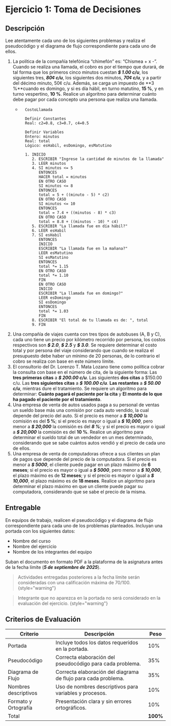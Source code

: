 # Ejercicio 1: Toma de Decisiones

## Descripción

Lee atentamente cada uno de los siguientes problemas y realiza el pseudocódigo y el diagrama de flujo correspondiente
para cada uno de ellos.

1. La política de la compañía telefónica “chimefón” es: “Chismea + x -”. Cuando se realiza una llamada, el cobro es por
   el tiempo que durará, de tal forma que los primeros cinco minutos cuestan **_$ 1.00 c/u_**, los siguientes tres,
   **_80¢ c/u_**, los siguientes dos minutos, **_70¢ c/u_**, y a partir del décimo minuto, 50¢ c/u. Además, se carga un
   impuesto de **3 %**cuando es domingo, y si es día hábil, en turno matutino, **15 %**, y en turno vespertino,
   **10 %**. Realice un algoritmo para determinar cuánto debe pagar por cada concepto una persona que realiza una
   llamada.
    * ```
        CostoLlamada

        Definir Constantes
        Real: c2=0.8, c3=0.7, c4=0.5
        
        Definir Variables
        Entero: minutos
        Real: total
        Lógico: esHabil, esDomingo, esMatutino
        
        1. INICIO
           2. ESCRIBIR "Ingrese la cantidad de minutos de la llamada"
           3. LEER minutos
           4. SI minutos <= 5
              ENTONCES
              HACER total = minutos
              EN OTRO CASO
              SI minutos <= 8
              ENTONCES
              total = 5 + ((minuto - 5) * c2)
              EN OTRO CASO
              SI minutos <= 10
              ENTONCES
              total = 7.4 + ((minutos - 8) * c3)
              EN OTRO CASO
              total = 8.8 + ((minutos - 10) * c4)
           5. ESCRIBIR "La llamada fue en día hábil?"
           6. LEER esHabil
           7. SI esHabil
              ENTONCES
              INICIO
              ESCRIBIR "La llamada fue en la mañana?"
              LEER esMatutino
              SI esMatutino
              ENTONCES
              total *= 1.15
              EN OTRO CASO
              total *= 1.10
              FIN
              EN OTRO CASO
              INICIO
              ESCRIBIR "La llamada fue en domingo?"
              LEER esDomingo
              SI esDomingo
              ENTONCES
              total *= 1.03
              FIN
           8. ESCRIBIR "El total de tu llamada es de: ", total
           9. FIN
      ```
2. Una compañía de viajes cuenta con tres tipos de autobuses (A, B y C), cada uno tiene un precio por kilómetro
   recorrido por persona, los costos respectivos son **_\$ 2.0_**, **_\$ 2.5_** y **_\$ 3.0_**. Se requiere determinar
   el costo total y por persona del viaje considerando que cuando se realiza el presupuesto debe haber un mínimo de 20
   personas, de lo contrario el cobro se realiza con base en este número límite.
3. El consultorio del Dr. Lorenzo T. Mata Lozano tiene como política cobrar la consulta con base en el número de cita,
   de la siguiente forma: Las **tres primeras citas** a _**\$ 200.00 c/u**_. Las siguientes **dos citas** a $150.00 c/u.
   Las **tres siguientes citas** a _**\$ 100.00 c/u**_. **Las restantes** a _**\$ 50.00 c/u**_, mientras dure el
   tratamiento. Se requiere un algoritmo para determinar: **Cuánto pagará el paciente por la cita** y **El monto de lo
   que ha pagado el paciente por el tratamiento**.
4. Una empresa de venta de autos usados paga a su personal de ventas un sueldo base más una comisión por cada auto
   vendido, la cual depende del precio del auto. Si el precio es menor a **_\$ 10,000_** la comisión es del **5 %**; si
   el precio es mayor o igual a **_\$ 10,000_**, pero menor a **_\$ 20,000_** la comisión es del **_8 %_**; y si el
   precio es mayor o igual a **_\$ 20,000_** la comisión es del **10 %**. Realice un algoritmo para determinar el sueldo
   total de un vendedor en un mes determinado,
   considerando que se sabe cuántos autos vendió y el precio de cada uno de ellos.
5. Una empresa de venta de computadoras ofrece a sus clientes un plan de pagos que depende del precio de la
   computadora. Si el precio es menor a **_\$ 5000_**, el cliente puede pagar en un plazo máximo de **6 meses**; si el
   precio es mayor o igual a **_\$ 5000_**, pero menor a **_\$ 10,000_**, el plazo máximo es de **12 meses**; y si el
   precio es mayor o igual a **_\$ 10,000_**, el plazo máximo es de **18 meses**. Realice un algoritmo para determinar
   el plazo máximo en que un cliente puede pagar su computadora, considerando que se sabe el precio de la misma.

## Entregable

En equipos de trabajo, realicen el pseudocódigo y el diagrama de flujo correspondiente para cada uno de los problemas
planteados. Incluyan una portada con los siguientes datos:

- Nombre del curso
- Nombre del ejercicio
- Nombre de los integrantes del equipo

Suban el documento en formato PDF a la plataforma de la asignatura antes de la fecha límite
(**_5 de septiembre de 2025_**).

> Actividades entregadas posteriores a la fecha límite serán consideradas con una calificación máxima de 70/100.
> {style="warning"}

> Integrante que no aparezca en la portada no será considerado en la evaluación del ejercicio.
> {style="warning"}

## Criterios de Evaluación

| Criterio             | Descripción                                                    | Peso     |
|----------------------|----------------------------------------------------------------|----------|
| Portada              | Incluye todos los datos requeridos en la portada.              | 10%      |
| Pseudocódigo         | Correcta elaboración del pseudocódigo para cada problema.      | 35%      | 
| Diagrama de Flujo    | Correcta elaboración del diagrama de flujo para cada problema. | 35%      |
| Nombres descriptivos | Uso de nombres descriptivos para variables y procesos.         | 10%      |
| Formato y Ortografía | Presentación clara y sin errores ortográficos.                 | 10%      |
| Total                |                                                                | **100%** |